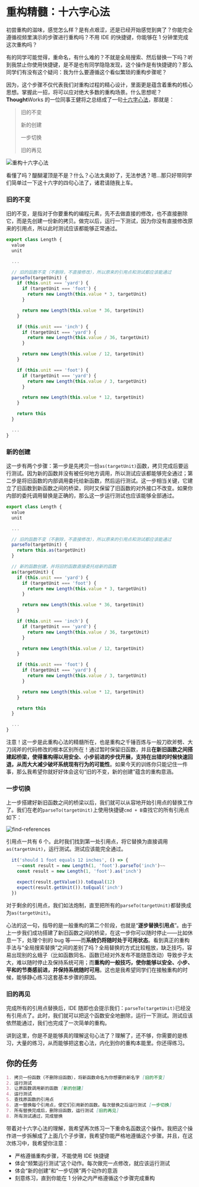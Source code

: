 # 重构精髓：十六字心法

初尝重构的滋味，感觉怎么样？是有点艰涩，还是已经开始感觉到爽了？你能完全遵循视频里演示的步骤进行重构吗？不用 IDE 的快捷键，你能够在 1 分钟里完成这次重构吗？

有的同学可能觉得，重命名，有什么难的？不就是全局搜索、然后替换一下吗？听到我禁止你使用快捷键，是不是也有同学隐隐发现，这个操作是有快捷键的？那么同学们有没有这个疑问：我为什么要遵循这个看似繁琐的重构步骤呢？

因为，这个步骤不仅代表我们对重构过程的精心设计，里面更是蕴含着重构的核心思想。掌握此一招，将可以应对绝大多数的重构场景。什么思想呢？**Thought**Works 的一位同事王健将之总结成了一句[十六字心法](http://insights.thoughtworks.cn/principles-of-refactoring/)，那就是：

> 旧的不变
>
> 新的创建
>
> 一步切换
>
> 旧的再见

![重构十六字心法](./images/refactoring-perceptions.jpg)

看懂了吗？醍醐灌顶是不是？什么？心法太奥妙了，无法参透？嗯…那只好带同学们简单过一下这十六字的四句心法了，诸君请随我上车。

### 旧的不变

旧的不变，是指对于你要重构的编程元素，先不去做直接的修改，也不直接删除它，而是先创建一份新的拷贝。做完以后，运行一下测试，因为你没有直接修改原来的引用点，所以此时测试应该都能够正常通过。

```javascript
export class Length {
  value
  unit

  ...

  // 旧的函数不变（不删除，不直接修改），所以原来的引用点和测试都应该能通过
  parseTo(targetUnit) {
    if (this.unit === 'yard') {
      if (targetUnit === 'foot') {
        return new Length(this.value * 3, targetUnit)
      }

      return new Length(this.value * 36, targetUnit)
    }

    if (this.unit === 'inch') {
      if (targetUnit === 'yard') {
        return new Length(this.value / 36, targetUnit)
      }

      return new Length(this.value / 12, targetUnit)
    }

    if (this.unit === 'foot') {
      if (targetUnit === 'yard') {
        return new Length(this.value / 3, targetUnit)
      }

      return new Length(this.value * 12, targetUnit)
    }

    return this
  }

  ...
}
```

### 新的创建

这一步有两个步骤：第一步是先拷贝一份`as(targetUnit)`函数，拷贝完成后要运行测试。因为新的函数并没有被任何地方调用，所以测试应该都能够完全通过；第二步是将旧函数的内部调用委托给新函数，然后运行测试。这一步相当关键，它建立了旧函数到新函数之间的桥梁，同时又保留了旧函数的对外接口不改变。如果你内部的委托调用替换是正确的，那么这一步运行测试也应该能够全部通过。

```javascript
export class Length {
  value
  unit

  ...

  // 旧的函数不变（不删除，不直接修改），所以原来的引用点和测试都应该能通过
  parseTo(targetUnit) {
    return this.as(targetUnit)
  }

  // 新的函数创建，并将旧的函数直接委托给新的函数
  as(targetUnit) {
    if (this.unit === 'yard') {
      if (targetUnit === 'foot') {
        return new Length(this.value * 3, targetUnit)
      }

      return new Length(this.value * 36, targetUnit)
    }

    if (this.unit === 'inch') {
      if (targetUnit === 'yard') {
        return new Length(this.value / 36, targetUnit)
      }

      return new Length(this.value / 12, targetUnit)
    }

    if (this.unit === 'foot') {
      if (targetUnit === 'yard') {
        return new Length(this.value / 3, targetUnit)
      }

      return new Length(this.value * 12, targetUnit)
    }

    return this
  }

  ...
}
```

注意！这一步是此重构心法的精髓所在，也是重构之千锤百炼与一般刀砍斧劈、大刀阔斧的代码修改的根本区别所在！通过暂时保留旧函数，并且**在新旧函数之间搭建起桥梁，使得重构得以用安全、小步前进的步伐开展，支持在出错的时候快速回退，从而大大减少破坏系统现有行为的可能性**。如果今天的训练你只能记住一件事，那么我希望你就好好体会这句“旧的不变，新的创建”蕴含的重构意涵。

### 一步切换

上一步搭建好新旧函数之间的桥梁以后，我们就可以从容地开始引用点的替换工作了。我们在老的`parseTo(targetUnit)`上使用快捷键`cmd + B`查找它的所有引用点如下：

![find-references](./images/find-references.png)

引用点一共有 6 个。此时我们找到第一处引用点，将它替换为直接调用`as(targetUnit)`，运行测试。测试应该能完全通过。

```javascript
  it('should 1 foot equals 12 inches', () => {
    ~~const result = new Length(1, 'foot').parseTo('inch')~~
    const result = new Length(1, 'foot').as('inch')

    expect(result.getValue()).toEqual(12)
    expect(result.getUnit()).toEqual('inch')
  })
```

对于剩余的引用点，我们如法炮制，直至把所有的`parseTo(targetUnit)`都替换成为`as(targetUnit)`。

心法的这一句，指导的是一般重构的第二个阶段，也就是“**逐步替换引用点**”。由于上一步我们成功搭建了新旧函数之间的桥梁，在这一步你可以随时停止——比如休息一下，处理个别的 bug 等——而**系统仍将随时处于可用状态**。看到真正的重构手法与“全局搜索替换”之间的差别了吗？全局替换的方式比较粗放，缺乏技巧，容易出现别的幺蛾子（比如函数同名、函数已经对外发布不能随意改动）导致步子太大，难以随时停止及保持系统可用；而**重构的一般技巧，使你能够以安全、小步、平和的节奏感前进，并保持系统随时可用**。这也是我希望同学们在接触重构的时候，能够静心练习这套基本步骤的原因。

### 旧的再见

完成所有的引用点替换后，IDE 随即也会提示我们：`parseTo(targetUnit)`已经没有引用点了。此时，我们就可以把这个函数安全地删除，运行一下测试。测试应该依然能通过，我们也完成了一次简单的重构。

讲到这里，你是不是能够真的理解这句心法了？理解了，还不够，你需要的是练习，大量的练习，从而能够把这套心法，内化到你的重构本能里。你还得练习。

## 你的任务

```markdown
1. 拷贝一份函数（不删除旧函数），将新函数命名为你想要的新名字 [旧的不变]
2. 运行测试
3. 让原函数调用新的函数 [新的创建]
4. 运行测试
5. 查找原函数的引用点
6. 逐一替换每个引用点，使它们引用新的函数。每次替换之后运行测试 [一步切换]
7. 所有替换完成后，删除旧函数，运行测试 [旧的再见]
8. 所有测试通过，完成替换
```

带着对十六字心法的理解，我希望再次练习一下重命名函数这个操作。我把这个操作进一步拆解成了上面几个子步骤，我希望你能严格地遵循这个步骤。并且，在这次练习中，我希望你注意：

- 严格遵循重构步骤，不能使用 IDE 快捷键
- 体会“频繁运行测试”这个动作。每次做完一点修改，就应该运行测试
- 体会“新的创建”和“一步切换”两个动作的意涵
- 刻意练习，直到你能在 1 分钟之内严格遵循这个步骤完成重构
